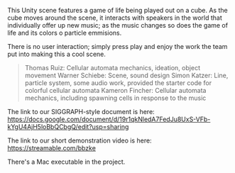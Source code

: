 This Unity scene features a game of life being played out on a cube. As the cube moves around the scene, it interacts with speakers in the world that individually offer up new music; as the music changes so does the game of life and its colors o particle emmisions.

There is no user interaction; simply press play and enjoy the work the team put into making this a cool scene. 

>Thomas Ruiz: Cellular automata mechanics, ideation, object movement
>Warner Schiebe: Scene, sound design
>Simon Katzer: Line, particle system, some audio work, provided the starter code for colorful cellular automata
>Kameron Fincher: Cellular automata mechanics, including spawning cells in response to the music

The link to our SIGGRAPH-style document is here:
https://docs.google.com/document/d/19r1qkNledA7FedJu8UxS-VFb-kYgU4AjH5loBbQCbgQ/edit?usp=sharing

The link to our short demonstration video is here:
https://streamable.com/bbzke

There's a Mac executable in the project.
